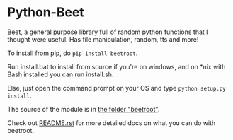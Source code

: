 # Python-Beet
Beet, a general purpose library full of random python functions that I thought were useful. Has file manipulation, random, tts and more!<br>

To install from pip, do `pip install beetroot`.<br>

Run install.bat to install from source if you're on windows, and on \*nix with Bash installed you can run install.sh.<br>

Else, just open the command prompt on your OS and type `python setup.py install`.<br>

The source of the module is in [the folder "beetroot"](./beetroot).<br>

Check out [README.rst](./README.rst) for more detailed docs on what you can do with beetroot.<br>
